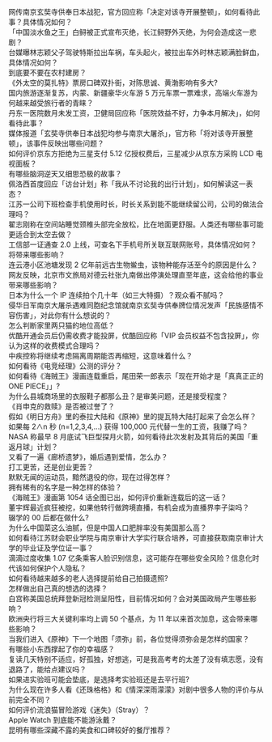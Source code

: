 网传南京玄奘寺供奉日本战犯，官方回应称「决定对该寺开展整顿」，如何看待此事？具体情况如何？  
「中国淡水鱼之王」白鲟被正式宣布灭绝，长江鲟野外灭绝，为何会造成这一悲剧？  
台媒曝林志颖父子驾驶特斯拉出车祸，车头起火，被拉出车外时林志颖满脸鲜血，具体情况如何？  
到底要不要在农村建房？  
《外太空的莫扎特》票房口碑双扑街，对陈思诚、黄渤影响有多大?  
国内旅游逐渐复苏，内蒙、新疆豪华火车游 5 万元车票一票难求，高端火车游为何越来越受旅行者的青睐？  
丹东一医院数月未发工资，卫健局回应称「医院效益不好，力争本月解决」，如何看待此事？  
媒体报道「玄奘寺供奉日本战犯均参与南京大屠杀」，官方称「将对该寺开展整顿」，该事件反映出哪些问题？  
如何评价京东方拒绝为三星支付 5.12 亿授权费后，三星减少从京东方采购 LCD 电视面板？  
有哪些脑洞逆天又细思恐极的故事？  
佩洛西首度回应「访台计划」称「我从不讨论我的出行计划」，如何解读这一表态？  
江苏一公司下班检查手机使用时长，时长关系到能不能继续留公司，公司的做法合理吗？  
翟志刚称在空间站睡觉颈椎头部完全放松，比在地面更舒服。人类还有哪些事可能更适合到太空去做？  
工信部一证通查 2.0 上线，可查名下手机号所关联互联网账号，具体情况如何？将带来哪些影响？  
连云港小区池塘发现 2 亿年前远古生物鲎虫，该物种能存活至今的原因是什么？  
网友反映，北京市文旅局对德云社张九南做出停演处理直至年底，这会给他的事业带来哪些影响？  
日本为什么一个 IP 连续拍个几十年（如三大特摄）？观众看不腻吗？  
侵华日军南京大屠杀遇难同胞纪念馆就南京玄奘寺供奉牌位情况发声「民族感情不容伤害」，对此你有什么想说的？  
怎么判断家里两只猫的地位高低？  
优酷开通会员后仍需收费才能投屏，优酷回应称「VIP 会员权益不包含投屏」，你认为这样的收费模式合理吗？  
中疾控称将继续考虑隔离周期能否再缩短，这意味着什么？  
如何看待《电竞经理》公测的评分？  
如何看待《海贼王》漫画连载重启，尾田荣一郎表示「现在开始才是「真真正正的 ONE PIECE」」?  
为什么县城商场里的衣服鞋子都那么丑？是审美问题，还是接受程度？  
《肖申克的救赎》是否被过誉了？  
假如《明日方舟》里的泰拉大陆和《原神》里的提瓦特大陆打起来了会怎么样？  
如果每 2∧n 秒 (n=1,2,3,4,…) 获得 100,000 元代替一生的工资，我赚了吗？  
NASA 称最早 8 月底试飞巨型探月火箭，如何看待此次发射及其背后的美国「重返月球」计划？  
又看了一遍《廊桥遗梦》，婚后遇到爱情，怎么办？  
打工更苦，还是创业更苦？  
默默无闻的运动员，黯然退役的你，现在过得怎样？  
拥有稀有的名字是一种怎样的体验？  
《海贼王》漫画第 1054 话全图已出，如何评价重新连载后的这一话？  
董宇辉最近疯狂被挖，如果他转行做跨境直播，有机会成为直播界李子柒吗？  
辍学的 00 后都在做什么?  
为什么中国菜这么油腻，但是中国人口肥胖率没有美国那么高？  
如何看待江苏财会职业学院与南京审计大学实行联合培养，可直接获取南京审计大学的毕业证及学位证一事？  
滴滴过度收集 1.07 亿条乘客人脸识别信息，这可能存在哪些安全风险？信息化时代该如何保护个人隐私？  
如何看待越来越多的老人选择提前给自己拍摄遗照?  
怎样做出自己真的想选的选择？  
白宫称美国总统拜登新冠检测呈阳性，目前情况如何？会对美国政局产生哪些影响？  
欧洲央行将三大关键利率均上调 50 个基点，为 11 年以来首次加息，这会带来哪些影响？  
当我们进入《原神》下一个地图「须弥」前，各位觉得须弥会是怎样的国家？  
有哪些小东西撑起了你的幸福感？  
复读几天特别不适应，好孤独，好想逃，可是我高考考的太差了没有填志愿，没有退路了，能给点建议吗？  
如果进实验班可能会垫底，是选择考实验班还是去平行班?  
为什么现在许多人看《还珠格格》和《情深深雨濛濛》对剧中很多人物的评价与从前完全不同？  
如何评价流浪猫冒险游戏《迷失》（Stray）？  
Apple Watch 到底能不能游泳戴？  
昆明有哪些深藏不露的美食和口碑较好的餐厅推荐？  
